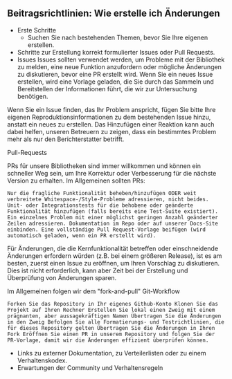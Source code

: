 ## Beitragsrichtlinien: Wie erstelle ich Änderungen

  * Erste Schritte 
    * Suchen Sie nach bestehenden Themen, bevor Sie Ihre eigenen erstellen.
  * Schritte zur Erstellung korrekt formulierter Issues oder Pull Requests. 
   * Issues
Issues sollten verwendet werden, um Probleme mit der Bibliothek zu melden, eine neue Funktion anzufordern oder mögliche Änderungen zu diskutieren, bevor eine PR erstellt wird. Wenn Sie ein neues Issue erstellen, wird eine Vorlage geladen, die Sie durch das Sammeln und Bereitstellen der Informationen führt, die wir zur Untersuchung benötigen.

Wenn Sie ein Issue finden, das Ihr Problem anspricht, fügen Sie bitte Ihre eigenen Reproduktionsinformationen zu dem bestehenden Issue hinzu, anstatt ein neues zu erstellen. Das Hinzufügen einer Reaktion kann auch dabei helfen, unseren Betreuern zu zeigen, dass ein bestimmtes Problem mehr als nur den Berichterstatter betrifft.

Pull-Requests

PRs für unsere Bibliotheken sind immer willkommen und können ein schneller Weg sein, um Ihre Korrektur oder Verbesserung für die nächste Version zu erhalten. Im Allgemeinen sollten PRs:

    Nur die fragliche Funktionalität beheben/hinzufügen ODER weit verbreitete Whitespace-/Style-Probleme adressieren, nicht beides. Unit- oder Integrationstests für die behobene oder geänderte Funktionalität hinzufügen (falls bereits eine Test-Suite existiert). Ein einzelnes Problem mit einer möglichst geringen Anzahl geänderter Zeilen adressieren. Dokumentation im Repo oder auf unserer Docs-Site einbinden. Eine vollständige Pull Request-Vorlage beifügen (wird automatisch geladen, wenn ein PR erstellt wird).

Für Änderungen, die die Kernfunktionalität betreffen oder einschneidende Änderungen erfordern würden (z.B. bei einem größeren Release), ist es am besten, zuerst einen Issue zu eröffnen, um Ihren Vorschlag zu diskutieren. Dies ist nicht erforderlich, kann aber Zeit bei der Erstellung und Überprüfung von Änderungen sparen.

Im Allgemeinen folgen wir dem "fork-and-pull" Git-Workflow

    Forken Sie das Repository in Ihr eigenes Github-Konto Klonen Sie das Projekt auf Ihren Rechner Erstellen Sie lokal einen Zweig mit einem prägnanten, aber aussagekräftigen Namen Übertragen Sie die Änderungen in den Zweig Befolgen Sie alle Formatierungs- und Testrichtlinien, die für dieses Repository gelten Übertragen Sie die Änderungen in Ihren Fork Eröffnen Sie einen PR in unserem Repository und folgen Sie der PR-Vorlage, damit wir die Änderungen effizient überprüfen können.
  * Links zu externer Dokumentation, zu Verteilerlisten oder zu einem Verhaltenskodex.
  * Erwartungen der Community und Verhaltensregeln
